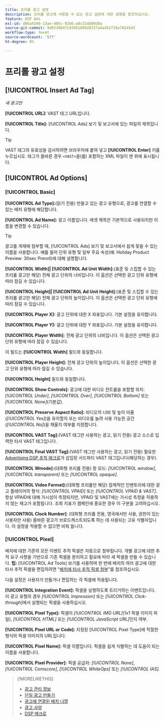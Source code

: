 ```yaml
---
title: 프리롤 광고 설정
description: 프리롤 광고에 사용할 수 있는 광고 설정에 대한 설명을 참조하십시오.
feature: DSP Ads
exl-id: d0ba4346-13ae-405c-92b6-a0c32dd09d0a
source-git-commit: 9d9330847c9356180928337a4a452f35e7024545
workflow-type: tm+mt
source-wordcount: '577'
ht-degree: 0%

---
```


# 프리롤 광고 설정

## [!UICONTROL Insert Ad Tag]

*새 광고만*

**[!UICONTROL URL]:** VAST 태그 URL입니다.

**[!UICONTROL Title]:** [!UICONTROL Ads] 보기 및 보고서에 있는 파일의 제목입니다.

>[!TIP]
>
> VAST 태그의 유효성을 검사하려면 브라우저에 붙여 넣고 **[!UICONTROL Enter]** 키를 누르십시오. 태그가 올바른 경우 `<VAST>`을(를) 포함하는 XML 파일이 맨 위에 표시됩니다.

## [!UICONTROL Ad Options]

### [!UICONTROL Basic]

**[!UICONTROL Ad Type]:**(읽기 전용) 만들고 있는 광고 유형으로, 광고를 연결할 수 있는 배치 유형에 해당합니다.

**[!UICONTROL Ad Name]:** 광고 이름입니다. 에셋 제목은 기본적으로 사용되지만 이름을 변경할 수 있습니다.

>[!TIP]
>
> 광고를 게재에 첨부할 때, [!UICONTROL Ads] 보기 및 보고서에서 쉽게 찾을 수 있는 이름을 사용합니다. 예를 들어 단위 유형 및 일부 주요 속성(예: Holiday Product Preview: 30sec Preroll)에 대해 설명합니다.

**[!UICONTROL Width]| [!UICONTROL Ad Unit Width]:**(표준 및 스킵할 수 있는 프리롤 광고만 해당) 전체 광고 단위의 너비입니다. 이 옵션은 선택한 광고 단위 유형에 따라 잠길 수 있습니다.

**[!UICONTROL Height]| [!UICONTROL Ad Unit Height]:**(표준 및 스킵할 수 있는 프리롤 광고만 해당) 전체 광고 단위의 높이입니다. 이 옵션은 선택한 광고 단위 유형에 따라 잠길 수 있습니다.

**[!UICONTROL Player X]:** 광고 단위에 대한 X 좌표입니다. 기본 설정을 유지합니다.

**[!UICONTROL Player Y]:** 광고 단위에 대한 Y 좌표입니다. 기본 설정을 유지합니다.

**[!UICONTROL Player Width]:** 전체 광고 단위의 너비입니다. 이 옵션은 선택한 광고 단위 유형에 따라 잠길 수 있습니다.

이 필드는 **[!UICONTROL Width]** 필드와 동일합니다.

**[!UICONTROL Player Height]:** 전체 광고 단위의 높이입니다. 이 옵션은 선택한 광고 단위 유형에 따라 잠길 수 있습니다.

**[!UICONTROL Height]** 필드와 동일합니다.

**[!UICONTROL Show Controls]:** 광고에 대한 비디오 컨트롤을 포함할 위치: *[!UICONTROL Under]*, *[!UICONTROL Over]*, *[!UICONTROL Bottom]* 또는 *[!UICONTROL None]*(기본값).

**[!UICONTROL Preserve Aspect Ratio]:** 비디오의 너비 및 높이 비율(*[!UICONTROL Yes]*)을 유지할지 또는 비디오를 늘려 사용 가능한 공간(*[!UICONTROL No]*)을 채울지 여부를 지정합니다.

**[!UICONTROL VAST Tag]:**(VAST 태그만 사용하는 광고, 읽기 전용) 광고 소스로 입력한 타사 VAST 태그입니다.

**[!UICONTROL Final VAST Tag]:**(VAST 태그만 사용하는 광고, 읽기 전용) 필요한 [Advertising DSP 추적 매크로](/help/dsp/campaign-management/macros.md)가 삽입된 서드파티 VAST 태그입니다(해당하는 경우).

**[!UICONTROL Wmode]:**(대화형 프리롤 전용) 창 모드: *[!UICONTROL window]*, *[!UICONTROL transparent]* 또는 *[!UICONTROL opaque]*.

**[!UICONTROL Video Format]:**(대화형 프리롤만 해당) 잠재적인 인벤토리에 대한 광고 플레이어의 형식: *[!UICONTROL VPAID]* 또는 *[!UICONTROL VPAID & VAST]*. 항상 VPAID에 대해 가시성이 측정되지만, VPAID 및 VAST에는 가시성 측정을 허용하지 않는 재고가 포함됩니다. 조회 지표가 캠페인에 중요한 경우 이 구분을 고려하십시오.

**[!UICONTROL Clock Number]**: (대화형 프리롤 전용, 영국에서만 사용, 권한이 있는 사용자만 사용) 올바른 광고가 브로드캐스트되도록 하는 데 사용되는 고유 식별자입니다. 이 설정을 적용할 수 없으면 비워 둡니다.

### [!UICONTROL Pixel]

배치에 대한 기존의 모든 이벤트 추적 픽셀은 자동으로 첨부됩니다. 개별 광고에 대한 추적 요구 사항을 기반으로 기존 픽셀을 분리하고 필요에 따라 새 픽셀을 만들 수 있습니다. **팁:** [!UICONTROL Ad Tools] 보기를 사용하여 한 번에 배치의 여러 광고에 대한 타사 추적 픽셀을 편집하려면 &quot;[배치에 타사 추적 픽셀 첨부](/help/dsp/campaign-management/ads/ad-pixel-attach-detach.md#attach-pixels-ads)&quot;를 참조하십시오.

다음 설정은 사용자가 만들거나 편집하는 각 픽셀에 적용됩니다.

**[!UICONTROL Integration Event]:** 픽셀을 실행하도록 트리거하는 이벤트입니다. 이 광고 유형의 경우 *[!UICONTROL Impression]* 또는 *[!UICONTROL Click-through]*&#x200B;에서 실행되는 픽셀을 사용하십시오.

**[!UICONTROL Pixel Type]:** 픽셀이 *[!UICONTROL IMG URL]*(1x1 픽셀 이미지 파일), *[!UICONTROL HTML]* 또는 *[!UICONTROL JavaScript URL]*&#x200B;인지 여부.

**[!UICONTROL Pixel URL or Code]:** 지정된 [!UICONTROL Pixel Type]에 적절한 형식의 픽셀 이미지의 URL입니다.

**[!UICONTROL Pixel Name]:** 픽셀 이름입니다. 픽셀을 쉽게 식별하는 데 도움이 되는 이름을 사용합니다.

**[!UICONTROL Pixel Provider]:** 픽셀 공급자: *[!UICONTROL None]*, *[!UICONTROL Comscore]*, *[!UICONTROL WhiteOps]* 또는 *[!UICONTROL IAS]*.

>[!MORELIKETHIS]
>
>* [광고 관리 정보](ad-about.md)
>* [단일 광고 만들기](ad-create.md)
>* [광고에 연결된 배치 나열](/help/dsp/campaign-management/ads/ad-list-placements.md)
>* [광고 사양](ad-specs.md)
>* [DSP 매크로](/help/dsp/campaign-management/macros.md)
